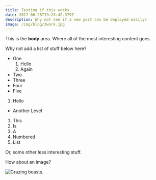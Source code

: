 ```yaml
---
title: Testing if this works.
date: 2017-06-28T19:23:42.379Z
description: Why not see if a new post can be deployed easily?
image: /img/blog/3work.jpg
---
```

This is the **body** area. Where all of the most interesting content goes.

Why not add a list of stuff below here?

- One
  1. Hello
  2. Again
- Two
- Three
- Four
- Five

1. Hello
  - Another Level
1. This
1. Is
1. A
1. Numbered
1. List

Or, some other less interesting stuff.

How about an image?

![Grazing beasts.](/img/blog/1B65075_0260.jpg)
